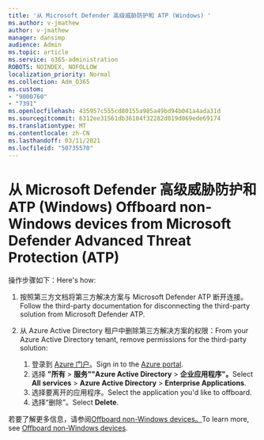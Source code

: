 ```yaml
---
title: '从 Microsoft Defender 高级威胁防护和 ATP (Windows) '
ms.author: v-jmathew
author: v-jmathew
manager: dansimp
audience: Admin
ms.topic: article
ms.service: o365-administration
ROBOTS: NOINDEX, NOFOLLOW
localization_priority: Normal
ms.collection: Adm_O365
ms.custom:
- "9000760"
- "7391"
ms.openlocfilehash: 435957c555cd80155a985a49bd94b041a4ada31d
ms.sourcegitcommit: 6312ee31561db36104f32282d019d069ede69174
ms.translationtype: MT
ms.contentlocale: zh-CN
ms.lasthandoff: 03/11/2021
ms.locfileid: "50735570"
---
```

# <a name="offboard-non-windows-devices-from-microsoft-defender-advanced-threat-protection-atp"></a><span data-ttu-id="ee41d-102">从 Microsoft Defender 高级威胁防护和 ATP (Windows) </span><span class="sxs-lookup"><span data-stu-id="ee41d-102">Offboard non-Windows devices from Microsoft Defender Advanced Threat Protection (ATP)</span></span>

<span data-ttu-id="ee41d-103">操作步骤如下：</span><span class="sxs-lookup"><span data-stu-id="ee41d-103">Here's how:</span></span>

1. <span data-ttu-id="ee41d-104">按照第三方文档将第三方解决方案与 Microsoft Defender ATP 断开连接。</span><span class="sxs-lookup"><span data-stu-id="ee41d-104">Follow the third-party documentation for disconnecting the third-party solution from Microsoft Defender ATP.</span></span>
2. <span data-ttu-id="ee41d-105">从 Azure Active Directory 租户中删除第三方解决方案的权限：</span><span class="sxs-lookup"><span data-stu-id="ee41d-105">From your Azure Active Directory tenant, remove permissions for the third-party solution:</span></span>

    1. <span data-ttu-id="ee41d-106">登录到 [Azure 门户](https://go.microsoft.com/fwlink/?linkid=2125612)。</span><span class="sxs-lookup"><span data-stu-id="ee41d-106">Sign in to the [Azure portal](https://go.microsoft.com/fwlink/?linkid=2125612).</span></span>
    1. <span data-ttu-id="ee41d-107">选择 **"所有**  >  **服务""Azure Active Directory**  >  **企业应用程序"。**</span><span class="sxs-lookup"><span data-stu-id="ee41d-107">Select **All services** > **Azure Active Directory** > **Enterprise Applications**.</span></span>
    1. <span data-ttu-id="ee41d-108">选择要离开的应用程序。</span><span class="sxs-lookup"><span data-stu-id="ee41d-108">Select the application you'd like to offboard.</span></span>
    1. <span data-ttu-id="ee41d-109">选择“删除”。</span><span class="sxs-lookup"><span data-stu-id="ee41d-109">Select **Delete**.</span></span>

<span data-ttu-id="ee41d-110">若要了解更多信息，请参阅[Offboard non-Windows devices。](https://go.microsoft.com/fwlink/?linkid=2143630)</span><span class="sxs-lookup"><span data-stu-id="ee41d-110">To learn more, see [Offboard non-Windows devices](https://go.microsoft.com/fwlink/?linkid=2143630).</span></span>
